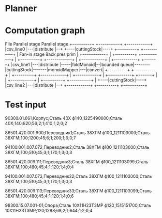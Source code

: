 Planner
===================


Computation graph
===================

     
File           Parallel stage                                         Parallel stage
+----------+   +-----------+                                          +------------+
|csv_line0 |---|distribute |--+                                  +----|cuttingStock|----+
+----------+   +-----------+  |  Fan-in stage  Back pres prim    |    +------------+    |
+----------+   +-----------+  |  +----------+  +-------------+   |    +------------+    |  +------------+   +-------+
|csv_line1 |---|distribute |-----|foldMonoid|--|bounded queue|--------|cuttingStock|-------|monoidMapper|---|convert|
+----------+   +-----------+  |  +----------+  +-------------+   |    +------------+    |  +------------+   +-------+
                              |                                  |    +------------+    |
+----------+   +-----------+  |                                  +----|cuttingStock|----+
|csv_line2 |---|distribute |--+                                       +------------+
+----------+   +-----------+

Test input
===================

90300.01.061;Корпус;Сталь 40Х ф140_1225490000;Сталь 40Х;140;820;56;2;1;410;1;2;0;2

86501.420.001.900;Переводник1;Сталь 38ХГМ ф100_1211103000;Сталь 38ХГМ;100;1200;45;6;1;200;1;6;0;7

94100.001.007.072;Переводник2;Сталь 38ХГМ ф100_1211103000;Сталь 38ХГМ;100;510;45;3;1;170;1;3;0;3

86501.420.009.111;Переводник3;Сталь 38ХГМ ф100_1211103099;Сталь 38ХГМ;100;480;45;4;1;120;1;4;0;4

94100.001.007.073;Переводник22;Сталь 38ХГМ ф100_1211103000;Сталь 38ХГМ;100;510;45;3;1;170;1;3;0;3

86501.420.009.113;Переводник33;Сталь 38ХГМ ф100_1211103099;Сталь 38ХГМ;100;480;45;4;1;120;1;4;0;6

98300.15.07.001-01;Опора;Сталь 10Х11Н23Т3МР ф120_1515151700;Сталь 10Х11Н23Т3МР;120;1288;68;2;1;644;1;2;0;4